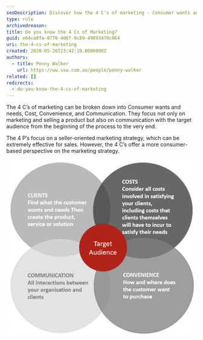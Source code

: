 ```yaml
---
seoDescription: Discover how the 4 C's of marketing - Consumer wants and needs, Cost, Convenience, and Communication - help you understand your target audience's needs and preferences.
type: rule
archivedreason:
title: Do you know the 4 Cs of Marketing?
guid: e64ca8fa-0776-4d6f-9c89-49893470c864
uri: the-4-cs-of-marketing
created: 2020-05-26T23:42:19.0000000Z
authors:
  - title: Penny Walker
    url: https://ww.ssw.com.au/people/penny-walker
related: []
redirects:
  - do-you-know-the-4-cs-of-marketing
---
```


The 4 C’s of marketing can be broken down into Consumer wants and needs, Cost, Convenience, and Communication. They focus not only on marketing and selling a product but also on communication with the target audience from the beginning of the process to the very end.

<!--endintro-->

The 4 P’s focus on a seller-oriented marketing strategy, which can be extremely effective for sales. However, the 4 C’s offer a more consumer-based perspective on the marketing strategy.

![Figure: 4 C's of Marketing will help you segment your target market](4-cs-mkt.png)
